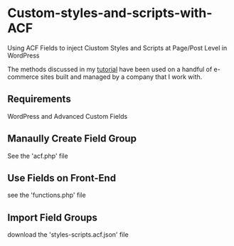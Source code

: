 # Custom-styles-and-scripts-with-ACF
Using ACF Fields to inject Ciustom Styles and Scripts at Page/Post Level in WordPress

The methods discussed in my [tutorial](https://www.cp-webdesigns.com/custom-styles-and-scripts-with-advanced-custom-fields/) have been used on a handful of e-commerce sites built and managed by a company that I work with.

## Requirements
WordPress and Advanced Custom Fields

## Manaully Create Field Group
See the 'acf.php' file

## Use Fields on Front-End
see the 'functions.php' file

## Import Field Groups
download the 'styles-scripts.acf.json' file
